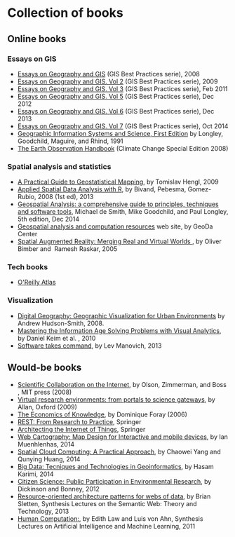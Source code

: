 # Collection of books

## Online books  
### Essays on GIS 
* [Essays on Geography and GIS](http://www.esri.com/library/bestpractices/essays-on-geography-gis.pdf) (GIS Best Practices serie), 2008
* [Essays on Geography and GIS. Vol 2](http://www.esri.com/library/bestpractices/essays-on-geography-gis-vol2.pdf) (GIS Best Practices serie), 2009
* [Essays on Geography and GIS. Vol 3](http://www.esri.com/library/bestpractices/essays-on-geography-gis-vol3.pdf) (GIS Best Practices serie), Feb 2011
* [Essays on Geography and GIS. Vol 5](http://www.esri.com/library/bestpractices/essays-on-geography-gis-vol5.pdf) (GIS Best Practices serie), Dec 2012
* [Essays on Geography and GIS. Vol 6](http://www.esri.com/library/bestpractices/essays-on-geography-gis-vol6.pdf) (GIS Best Practices serie), Dec 2013
* [Essays on Geography and GIS. Vol 7](http://www.esri.com/library/bestpractices/essays-on-geography-gis-vol7.pdf) (GIS Best Practices serie), Oct 2014
* [Geographic Information Systems and Science, First Edition](http://www.wiley.com/legacy/wileychi/gis/Home.html) by Longley, Goodchild, Maguire, and Rhind, 1991
* [The Earth Observation Handbook](http://www.eohandbook.com/) (Climate Change Special Edition 2008)

### Spatial analysis and statistics
* [A Practical Guide to Geostatistical Mapping](http://spatial-analyst.net/book/), by Tomislav Hengl, 2009
* [Applied Spatial Data Analysis with R](http://www.asdar-book.org/), by Bivand, Pebesma, Gomez-Rubio, 2008 (1st ed), 2013
* [Geospatial Analysis: a comprehensive guide to principles, techniques and software tools](http://www.spatialanalysisonline.com/), Michael de Smith, Mike Goodchild, and Paul Longley, 5th edition, Dec 2014
* [Geospatial analysis and computation resources](https://geodacenter.asu.edu/eslides) web site, by GeoDa Center
* [Spatial Augmented Reality: Merging Real and Virtual Worlds ](http://bachlorprosjekt.googlecode.com/files/SAR.pdf), by Oliver Bimber and  Ramesh Raskar, 2005

### Tech books
* [O'Reilly Atlas](http://chimera.labs.oreilly.com/)

### Visualization
* [Digital Geography: Geographic Visualization for Urban Environments](http://www.casa.ucl.ac.uk/andy/blogimages/digitalurbanbooklet.pdf) by Andrew Hudson-Smith, 2008.
* [Mastering the Information Age Solving Problems with Visual Analytics](http://www.vismaster.eu/book/), by Daniel Keim et al. , 2010
* [Software takes command](http://issuu.com/bloomsburypublishing/docs/9781623566722_web), by Lev Manovich, 2013

## Would-be books
* [Scientific Collaboration on the Internet](http://mitpress.mit.edu/books/scientific-collaboration-internet), by Olson, Zimmerman, and Boss , MIT press (2008)
* [Virtual research environments: from portals to science gateways](http://www.worldcat.org/title/virtual-research-environments-from-portals-to-science-gateways/oclc/404718198?referer=list_view), by Allan, Oxford (2009)
* [The Economics of Knowledge](http://www.amazon.com/Economics-Knowledge-Dominique-Foray/dp/0262562235), by Dominique Foray (2006)
* [REST: From Research to Practice](http://www.springerlink.com/content/pj7tg3/#section=935273&page=1), Springer
* [Architecting the Internet of Things](http://www.springer.com/engineering/production+eng/book/978-3-642-19156-5), Springer
* [Web Cartography: Map Design for Interactive and mobile devices](http://www.crcpress.com/product/isbn/9781439876220), by Ian Muenhlenhas, 2014
* [Spatial Cloud Computing: A Practical Approach](http://www.crcpress.com/product/isbn/9781466593169), by Chaowei Yang and Qunying Huang, 2014
* [Big Data: Tecniques and Technologies in Geoinformatics](http://www.crcpress.com/product/isbn/9781466586512), by Hasam Karimi, 2014
* [Citizen Science: Public Participation in Environmental Research](http://www.amazon.com/Citizen-Science-Participation-Environmental-Research/dp/0801449111/), by Dickinson and Bonney, 2012
* [Resource-oriented architecture patterns for webs of data](http://www.morganclaypool.com/doi/abs/10.2200/S00498ED1V01Y201304WBE006), by Brian Sletten, Synthesis Lectures on the Semantic Web: Theory and Technology, 2013
* [Human Computation:](http://www.morganclaypool.com/doi/abs/10.2200/S00371ED1V01Y201107AIM013), by Edith Law and Luis von Ahn, Synthesis Lectures on Artificial Intelligence and Machine Learning, 2011
